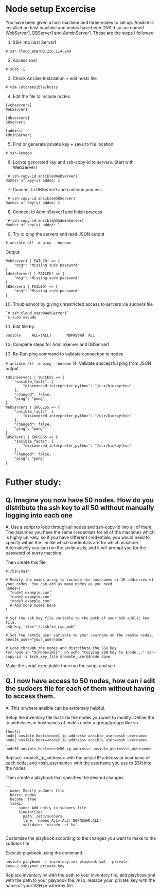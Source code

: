 # Node setup Excercise

You have been given a host machine and three nodes to set up. Ansible is installed on host machine and nodes have been DNS'd so are named WebServer1, DBServer1 and AdminServer1.
These are the steps I followed:

1. SSH into host Server1

`# ssh cloud_user@3.236.114.240`

2. Access root

`# sudo -i`

3. Check Ansible Installation + edit hosts file 

`# vim /etc/ansible/hosts`

4. Edit the file to include nodes 
```
[webservers]
WebServer1

[dbservers]
DBServer1

[admins]
AdminServer1
```
5. Find or generate private key + save to file location

`# ssh-keygen`

6. Locate generated key and ssh-copy-id to servers. Start with WebServer1
```
`# ssh-copy-id ansible@WebServer1`
Number of key(s) added: 1
```
7. Connect to DBServer1 and continue process
```
`# ssh-copy-id ansible@DBServer1`
Number of key(s) added: 1
```
8. Connect to AdminServer1 and finish process
```
`# ssh-copy-id ansible@DAdminServer1`
Number of key(s) added: 1
```
9. Try to ping the servers and read JSON output

`# ansible all -m ping --become`

Output: 
```
WebServer1 | FAILED! => {
    "msg": "Missing sudo password"
}
AdminServer1 | FAILED! => {
    "msg": "Missing sudo password"
}
DBServer1 | FAILED! => {
    "msg": "Missing sudo password"
}
```
10. Troubleshoot by giving unrestricted access to servers via sudoers file
```
`# ssh cloud_user@WebServer1`
`$ sudo visudo
```
11. Edit file by:
```
ansible		ALL=(ALL)		NOPASSWD: ALL
```
12. Complete steps for AdminServer and DBServer1

13. Re-Run ping command to validate connection to nodes

`# ansible all -m ping --become`
14. Validate successful ping from JSON output
```
AdminServer1 | SUCCESS => {
    "ansible_facts": {
        "discovered_interpreter_python": "/usr/bin/python"
    },
    "changed": false,
    "ping": "pong"
}
WebServer1 | SUCCESS => {
    "ansible_facts": {
        "discovered_interpreter_python": "/usr/bin/python"
    },
    "changed": false,
    "ping": "pong"
}
DBServer1 | SUCCESS => {
    "ansible_facts": {
        "discovered_interpreter_python": "/usr/bin/python"
    },
    "changed": false,
    "ping": "pong"
}
```

# Futher study:

## Q. Imagine you now have 50 nodes. How do you distribute the ssh key to all 50 without manually logging into each one

A. Use a script to loop through all nodes and ssh-copy-id into all of them. This assumes you have the same credentials for all of the machines which is highly unlikely, so if you have different credentials, you would need to specify within the .ini file which credentials are for which machine. Alternatively you can run the script as is, and it will prompt you for the password of every machine. 

Then create this file: 
```
#!/bin/bash

# Modify the nodes array to include the hostnames or IP addresses of your nodes. You can add as many nodes as you need
nodes=(
  "node1.example.com"
  "node2.example.com"
  "node3.example.com"
  # Add more nodes here
)

# Set the ssh_key_file variable to the path of your SSH public key file.
ssh_key_file="~/.ssh/id_rsa.pub"

# Set the remote_user variable to your username on the remote nodes.
remote_user="your_username"

# Loop through the nodes and distribute the SSH key
for node in "${nodes[@]}"; do echo "Copying SSH key to $node..." ssh-copy-id -i $ssh_key_file $remote_user@$node done
```
Make the script executable then run the script and see

## Q. I now have access to 50 nodes, how can i edit the sudoers file for each of them without having to access them. 

A. This is where ansible can be extremely helpful. 

Setup the inventory file that lists the nodes you want to modify. Define the ip addresses or hostnames of nodes under a group/groups like so
````
[hosts]
node1 ansible_host=<node1_ip_address> ansible_user=<ssh_username>
node2 ansible_host=<node2_ip_address> ansible_user=<ssh_username>
...
node50 ansible_host=<node50_ip_address> ansible_user=<ssh_username>
````
Replace <nodeX_ip_address> with the actual IP address or hostname of each node, and <ssh_username> with the username you use to SSH into the nodes.

Then create a playbook that specifies the desired changes. 

```
---
- name: Modify sudoers file
  hosts: nodes
  become: true
  tasks:
    - name: Add entry to sudoers file
      lineinfile:
        path: /etc/sudoers
        line: 'names ALL=(ALL) NOPASSWD:ALL'
        validate: 'visudo -cf %s'
        
```
Customize the playbook according to the changes you want to make to the sudoers file

Execute playbook using the command.

`ansible-playbook -i inventory.ini playbook.yml --private-key=~/.ssh/your_private_key`

Replace inventory.ini with the path to your inventory file, and playbook.yml with the path to your playbook file. Also, replace your_private_key with the name of your SSH private key file.

